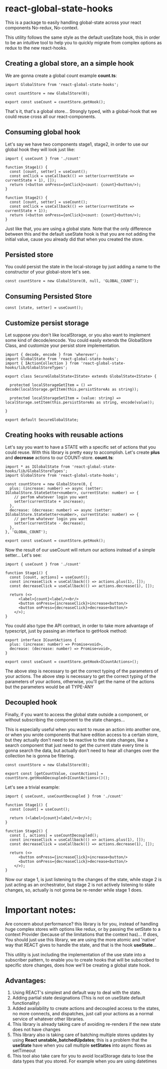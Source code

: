 # react-global-state-hooks
This is a package to easily handling global-state across your react components No-redux, No-context.

This utility follows the same style as the default useState hook, this in order to be an intuitive tool to help you to quickly migrate from complex options as redux to the new react-hooks.

## Creating a global store, an a simple hook

We are gonna create a global count example **count.ts**:

```
import GlobalStore from 'react-global-state-hooks';

const countStore = new GlobalStore(0);

export const useCount = countStore.getHook();
```

That's it, that's a global store... Strongly typed, with a global-hook that we could reuse cross all our react-components.

## Consuming global hook
Let's say we have two components stage1, stage2, in order to use our global hook they will look just like: 
```
import { useCount } from './count'

function Stage1() {
  const [count, setter] = useCount();
  const onClick = useCallback(() => setter(currentState => currentState + 1), []);
  return (<button onPress={onClick}>count: {count}<button/>);
}

function Stage2() {
  const [count, setter] = useCount();
  const onClick = useCallback(() => setter(currentState => currentState + 1));
  return (<button onPress={onClick}>count: {count}<button/>);
}
```
Just like that, you are using a global state. Note that the only difference between this and the default useState hook is that you are not adding the initial value, cause you already did that when you created the store. 

## Persisted store

You could persist the state in the local-storage by just adding a name to the constructor of your global-store let's see.
```
const countStore = new GlobalStore(0, null, 'GLOBAL_COUNT');
```

## Consuming Persisted Store
```
const [state, setter] = useCount();
```

## Customize persist storage

Let suppose you don't like localStorage, or you also want to implement some kind of decode/encode. You could easily extends the GlobalStore Class, and customize your persist store implementation. 

```
import { decode, encode } from 'wherever';
import GlobalState from 'react-global-state-hooks';
import { IActionCollection } from 'react-global-state-hooks/lib/GlobalStoreTypes';

export class SecureGlobalState<IState> extends GlobalState<IState> {

  protected localStorageGetItem = () => decode(localStorage.getItem(this.persistStoreAs as string));

  protected localStorageSetItem = (value: string) => localStorage.setItem(this.persistStoreAs as string, encode(value));
  
}

export default SecureGlobalState;
```

## Creating hooks with reusable actions

Let's say you want to have a STATE with a specific set of actions that you could reuse. With this library is pretty easy to accomplish. Let's create **plus** and **decrease** actions to our COUNT-store. **count.ts**:

```
import * as IGlobalState from 'react-global-state-hooks/lib/GlobalStoreTypes';
import GlobalStore from 'react-global-state-hooks';

const countStore = new GlobalStore(0, {
  plus: (increase: number) => async (setter: IGlobalStore.StateSetter<number>, currentState: number) => {
    // perfom whatever login you want
    setter(currentState + increase);
  },
  decrease: (decrease: number) => async (setter: IGlobalStore.StateSetter<number>, currentState: number) => {
    // perfom whatever login you want
    setter(currentState - decrease);
  },
}, 'GLOBAL_COUNT');

export const useCount = countStore.getHook();

```

Now the result of our useCount will return our actions instead of a simple setter... Let's see:

```
import { useCount } from './count'

function Stage1() {
  const [count, actions] = useCount();
  const increaseClick = useCallback(() => actions.plus(1), []);
  const decreaseClick = useCallback(() => actions.decrease(1), []);

  return (<>
      <label>{count}<label/><br/>
      <button onPress={increaseClick}>increase<button/>
      <button onPress={decreaseClick}>decrease<button/>
    </>);
}

```

You could also type the API contract, in order to take more advantage of typescript, just by passing an interface to getHook method:

```
export interface ICountActions {
  plus: (increase: number) => Promise<void>,
  decrease: (decrease: number) => Promise<void>,
}

export const useCount = countStore.getHook<ICountActions>();
```
The above step is necessary to get the correct typing of the parameters of your actions. The above step is necessary to get the correct typing of the parameters of your actions, otherwise, you'll get the name of the actions but the parameters would be all TYPE-ANY

## Decoupled hook

Finally, if you want to access the global state outside a component, or without subscribing the component to the state changes... 

This is especially useful when you want to reuse an action into another one, or when you wrote components that have edition access to a certain store, but they actually don't need to be reactive to the state changes, like a search component that just need to get the current state every time is gonna search the data, but actually don't need to hear all changes over the collection he is gonna be filtering. 

```
const countStore = new GlobalStore(0);

export const [getCountValue, countActions] = countStore.getHookDecoupled<ICountActions>()();
```

Let's see a trivial example: 
```
import { useCount, useCountDecoupled } from './count'

function Stage1() {
  const [count] = useCount();

  return (<label>{count}<label/><br/>);
}

function Stage2() {
  const [, actions] = useCountDecoupled();
  const increaseClick = useCallback(() => actions.plus(1), []);
  const decreaseClick = useCallback(() => actions.decrease(1), []);

  return (<>
      <button onPress={increaseClick}>increase<button/>
      <button onPress={decreaseClick}>decrease<button/>
    </>);
}
```

Now our stage 1, is just listening to the changes of the state, while stage 2 is just acting as an orchestrator, but stage 2 is not actively listening to state changes, so, actually is not gonna be re-render while stage 1 does. 

# Important notes:
Are concern about performance? this library is for you, instead of handling huge complex stores with options like redux, or by passing the setState to a context Provider (because of the limitations that the context has)... If does, You should just use this library, we are using the more atomic and 'native' way that REACT gives to handle the state, and that is the hook **useState**... 

This utility is just including the implementation of the use state into a subscriber pattern, to enable you to create hooks that will be subscribed to specific store changes, does how we'll be creating a global state hook. 

## Advantages:
1. Using REACT's simplest and default way to deal with the state.
2. Adding partial state designations (This is not on useState default functionality)
3. Added availability to create actions and decoupled access to the states, no more connects, and dispatches, just call your actions as a normal service of whatever other libraries.
4. This library is already taking care of avoiding re-renders if the new state does not have changes
5. This library also is taking care of batching multiple stores updates by using **React unstable_batchedUpdates**; this is a problem that the **useState** have when you call multiple **setStates** into async flows as setTimeout
6. This tool also take care for you to avoid localStorage data to lose the data types that you stored. For example when you are using datetimes
